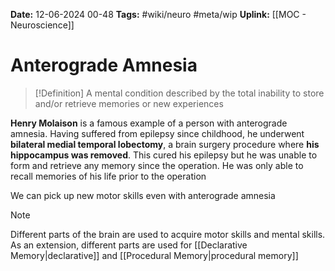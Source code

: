 **Date:** 12-06-2024 00-48
**Tags:** #wiki/neuro #meta/wip 
**Uplink:** [[MOC - Neuroscience]]

# Anterograde Amnesia

>[!Definition]
>A mental condition described by the total inability to store and/or retrieve memories or new experiences

**Henry Molaison** is a famous example of a person with anterograde amnesia. Having suffered from epilepsy since childhood, he underwent **bilateral medial temporal lobectomy**, a brain surgery procedure where **his hippocampus was removed**. This cured his epilepsy but he was unable to form and retrieve any memory since the operation. He was only able to recall memories of his life prior to the operation

We can pick up new motor skills even with anterograde amnesia

>[!Note]
>Different parts of the brain are used to acquire motor skills and mental skills. As an extension, different parts are used for [[Declarative Memory|declarative]] and [[Procedural Memory|procedural memory]]

